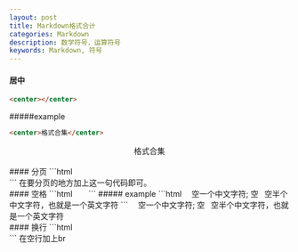 ```yaml
---
layout: post
title: Markdown格式合计
categories: Markdown
description: 数学符号，运算符号
keywords: Markdown, 符号
---
```


#### 居中
```html
<center></center>
```
#####example
```html
<center>格式合集</center>
```
<center>格式合集</center>
<br>
#### 分页
```html
<div STYLE="page-break-after: always;"></div>
```
在要分页的地方加上这一句代码即可。
<br>
#### 空格
```html
&emsp;&ensp;
```
##### example
```html
&emsp;空一个中文字符;
空
&ensp;空半个中文字符，也就是一个英文字符
```
&emsp;空一个中文字符;
空
&ensp;空半个中文字符，也就是一个英文字符
<br>
#### 换行
```html
<br>
```
在空行加上br